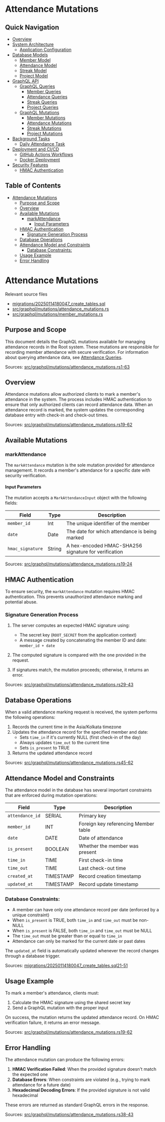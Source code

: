 # Attendance Mutations

## Quick Navigation

- [Overview](1-overview.md)
- [System Architecture](2-system-architecture.md)
  - [Application Configuration](2.1-application-configuration.md)
- [Database Models](3-database-models.md)
  - [Member Model](3.1-member-model.md)
  - [Attendance Model](3.2-attendance-model.md)
  - [Streak Model](3.3-streak-model.md)
  - [Project Model](3.4-project-model.md)
- [GraphQL API](4-graphql-api.md)
  - [GraphQL Queries](4.1-graphql-queries.md)
    - [Member Queries](4.1.1-member-queries.md)
    - [Attendance Queries](4.1.2-attendance-queries.md)
    - [Streak Queries](4.1.3-streak-queries.md)
    - [Project Queries](4.1.4-project-queries.md)
  - [GraphQL Mutations](4.2-graphql-mutations.md)
    - [Member Mutations](4.2.1-member-mutations.md)
    - [Attendance Mutations](4.2.2-attendance-mutations.md)
    - [Streak Mutations](4.2.3-streak-mutations.md)
    - [Project Mutations](4.2.4-project-mutations.md)
- [Background Tasks](5-background-tasks.md)
  - [Daily Attendance Task](5.1-daily-attendance-task.md)
- [Deployment and CI/CD](6-deployment-and-cicd.md)
  - [GitHub Actions Workflows](6.1-github-actions-workflows.md)
  - [Docker Deployment](6.2-docker-deployment.md)
- [Security Features](7-security-features.md)
  - [HMAC Authentication](7.1-hmac-authentication.md)

## Table of Contents

- [Attendance Mutations](#attendance-mutations)
  - [Purpose and Scope](#purpose-and-scope)
  - [Overview](#overview)
  - [Available Mutations](#available-mutations)
    - [markAttendance](#markattendance)
      - [Input Parameters](#input-parameters)
  - [HMAC Authentication](#hmac-authentication)
    - [Signature Generation Process](#signature-generation-process)
  - [Database Operations](#database-operations)
  - [Attendance Model and Constraints](#attendance-model-and-constraints)
    - [Database Constraints:](#database-constraints)
  - [Usage Example](#usage-example)
  - [Error Handling](#error-handling)

# Attendance Mutations

Relevant source files

* [migrations/20250114180047\_create\_tables.sql](https://github.com/amfoss/root/blob/2b58803d/migrations/20250114180047_create_tables.sql)
* [src/graphql/mutations/attendance\_mutations.rs](https://github.com/amfoss/root/blob/2b58803d/src/graphql/mutations/attendance_mutations.rs)
* [src/graphql/mutations/member\_mutations.rs](https://github.com/amfoss/root/blob/2b58803d/src/graphql/mutations/member_mutations.rs)

## Purpose and Scope

This document details the GraphQL mutations available for managing attendance records in the Root system. These mutations are responsible for recording member attendance with secure verification. For information about querying attendance data, see [Attendance Queries](/amfoss/root/4.1.2-attendance-queries).

Sources: [src/graphql/mutations/attendance\_mutations.rs1-63](https://github.com/amfoss/root/blob/2b58803d/src/graphql/mutations/attendance_mutations.rs#L1-L63)

## Overview

Attendance mutations allow authorized clients to mark a member's attendance in the system. The process includes HMAC authentication to ensure that only authorized clients can record attendance data. When an attendance record is marked, the system updates the corresponding database entry with check-in and check-out times.

Sources: [src/graphql/mutations/attendance\_mutations.rs19-62](https://github.com/amfoss/root/blob/2b58803d/src/graphql/mutations/attendance_mutations.rs#L19-L62)

## Available Mutations

### markAttendance

The `markAttendance` mutation is the sole mutation provided for attendance management. It records a member's attendance for a specific date with security verification.

#### Input Parameters

The mutation accepts a `MarkAttendanceInput` object with the following fields:

| Field | Type | Description |
| --- | --- | --- |
| `member_id` | Int | The unique identifier of the member |
| `date` | Date | The date for which attendance is being marked |
| `hmac_signature` | String | A hex-encoded HMAC-SHA256 signature for verification |

Sources: [src/graphql/mutations/attendance\_mutations.rs19-24](https://github.com/amfoss/root/blob/2b58803d/src/graphql/mutations/attendance_mutations.rs#L19-L24)

## HMAC Authentication

To ensure security, the `markAttendance` mutation requires HMAC authentication. This prevents unauthorized attendance marking and potential abuse.

### Signature Generation Process

1. The server computes an expected HMAC signature using:

   * The secret key (`ROOT_SECRET` from the application context)
   * A message created by concatenating the member ID and date: `member_id + date`
2. The computed signature is compared with the one provided in the request.
3. If signatures match, the mutation proceeds; otherwise, it returns an error.

Sources: [src/graphql/mutations/attendance\_mutations.rs29-43](https://github.com/amfoss/root/blob/2b58803d/src/graphql/mutations/attendance_mutations.rs#L29-L43)

## Database Operations

When a valid attendance marking request is received, the system performs the following operations:

1. Records the current time in the Asia/Kolkata timezone
2. Updates the attendance record for the specified member and date:
   * Sets `time_in` if it's currently NULL (first check-in of the day)
   * Always updates `time_out` to the current time
   * Sets `is_present` to TRUE
3. Returns the updated attendance record

Sources: [src/graphql/mutations/attendance\_mutations.rs45-62](https://github.com/amfoss/root/blob/2b58803d/src/graphql/mutations/attendance_mutations.rs#L45-L62)

## Attendance Model and Constraints

The attendance model in the database has several important constraints that are enforced during mutation operations:

| Field | Type | Description |
| --- | --- | --- |
| `attendance_id` | SERIAL | Primary key |
| `member_id` | INT | Foreign key referencing Member table |
| `date` | DATE | Date of attendance |
| `is_present` | BOOLEAN | Whether the member was present |
| `time_in` | TIME | First check-in time |
| `time_out` | TIME | Last check-out time |
| `created_at` | TIMESTAMP | Record creation timestamp |
| `updated_at` | TIMESTAMP | Record update timestamp |

### Database Constraints:

* A member can have only one attendance record per date (enforced by a unique constraint)
* When `is_present` is TRUE, both `time_in` and `time_out` must be non-NULL
* When `is_present` is FALSE, both `time_in` and `time_out` must be NULL
* The `time_out` must be greater than or equal to `time_in`
* Attendance can only be marked for the current date or past dates

The `updated_at` field is automatically updated whenever the record changes through a database trigger.

Sources: [migrations/20250114180047\_create\_tables.sql21-51](https://github.com/amfoss/root/blob/2b58803d/migrations/20250114180047_create_tables.sql#L21-L51)

## Usage Example

To mark a member's attendance, clients must:

1. Calculate the HMAC signature using the shared secret key
2. Send a GraphQL mutation with the proper input

On success, the mutation returns the updated attendance record. On HMAC verification failure, it returns an error message.

Sources: [src/graphql/mutations/attendance\_mutations.rs19-62](https://github.com/amfoss/root/blob/2b58803d/src/graphql/mutations/attendance_mutations.rs#L19-L62)

## Error Handling

The attendance mutation can produce the following errors:

1. **HMAC Verification Failed**: When the provided signature doesn't match the expected one
2. **Database Errors**: When constraints are violated (e.g., trying to mark attendance for a future date)
3. **Hexadecimal Decoding Errors**: If the provided signature is not valid hexadecimal

These errors are returned as standard GraphQL errors in the response.

Sources: [src/graphql/mutations/attendance\_mutations.rs38-43](https://github.com/amfoss/root/blob/2b58803d/src/graphql/mutations/attendance_mutations.rs#L38-L43)